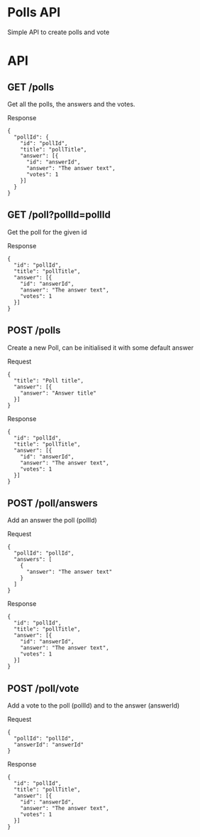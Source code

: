 # Polls API

Simple API to create polls and vote

# API

## GET /polls

Get all the polls, the answers and the votes.

Response
```
{
  "pollId": {
    "id": "pollId",
    "title": "pollTitle",
    "answer": [{
      "id": "answerId",
      "answer": "The answer text",
      "votes": 1
    }]
  }
}
```

## GET /poll?pollId=pollId

Get the poll for the given id

Response
```
{
  "id": "pollId",
  "title": "pollTitle",
  "answer": [{
    "id": "answerId",
    "answer": "The answer text",
    "votes": 1
  }]
}
```

## POST /polls

Create a new Poll, can be initialised it with some default answer

Request
```
{
  "title": "Poll title",
  "answer": [{
    "answer": "Answer title"
  }]
}
```

Response
```
{
  "id": "pollId",
  "title": "pollTitle",
  "answer": [{
    "id": "answerId",
    "answer": "The answer text",
    "votes": 1
  }]
}
```

## POST /poll/answers

Add an answer the poll (pollId)

Request
```
{
  "pollId": "pollId",
  "answers": [
    {
      "answer": "The answer text"
    }
  ]
}
```

Response
```
{
  "id": "pollId",
  "title": "pollTitle",
  "answer": [{
    "id": "answerId",
    "answer": "The answer text",
    "votes": 1
  }]
}
```

## POST /poll/vote

Add a vote to the poll (pollId) and to the answer (answerId)

Request
```
{
  "pollId": "pollId",
  "answerId": "answerId"
}
```

Response
```
{
  "id": "pollId",
  "title": "pollTitle",
  "answer": [{
    "id": "answerId",
    "answer": "The answer text",
    "votes": 1
  }]
}
```
